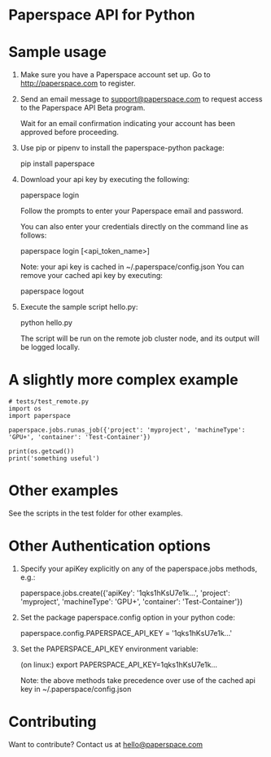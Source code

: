 Paperspace API for Python
=========================

Sample usage
============
1. Make sure you have a Paperspace account set up. Go to http://paperspace.com
   to register.

2. Send an email message to support@paperspace.com to request access to the
   Paperspace API Beta program.

   Wait for an email confirmation indicating your account has been approved
   before proceeding.

3. Use pip or pipenv to install the paperspace-python package:

    pip install paperspace

4. Download your api key by executing the following:

    paperspace login

   Follow the prompts to enter your Paperspace email and password.

   You can also enter your credentials directly on the command line as follows:

    paperspace login <email> <password> [<api_token_name>]

   Note: your api key is cached in ~/.paperspace/config.json
   You can remove your cached api key by executing:

    paperspace logout

5. Execute the sample script hello.py:

    python hello.py

   The script will be run on the remote job cluster node, and its output will be
   logged locally.


A slightly more complex example
===============================
    # tests/test_remote.py
    import os
    import paperspace

    paperspace.jobs.runas_job({'project': 'myproject', 'machineType': 'GPU+', 'container': 'Test-Container'})

    print(os.getcwd())
    print('something useful')


Other examples
==============
See the scripts in the test folder for other examples.


Other Authentication options
============================
1. Specify your apiKey explicitly on any of the paperspace.jobs methods, e.g.:

    paperspace.jobs.create({'apiKey': '1qks1hKsU7e1k...', 'project': 'myproject', 'machineType': 'GPU+', 'container': 'Test-Container'})

2. Set the package paperspace.config option in your python code:

    paperspace.config.PAPERSPACE_API_KEY = '1qks1hKsU7e1k...'


3. Set the PAPERSPACE_API_KEY environment variable:

    (on linux:) export PAPERSPACE_API_KEY=1qks1hKsU7e1k...

   Note: the above methods take precedence over use of the cached api key in
   ~/.paperspace/config.json


Contributing
============

Want to contribute?  Contact us at hello@paperspace.com
